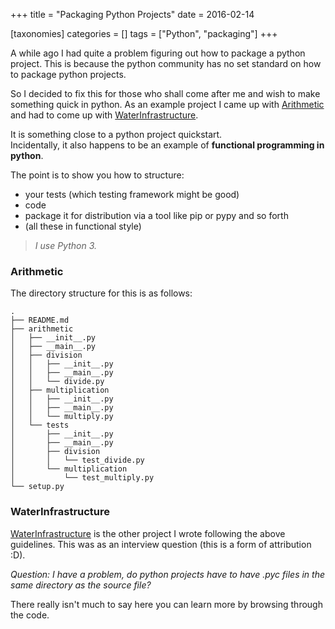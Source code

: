 +++
title = "Packaging Python Projects"
date = 2016-02-14

[taxonomies]
categories = []
tags = ["Python", "packaging"]
+++

A while ago I had quite a problem figuring out how to package a python project.
This is because the python community has no set standard on how to
package python projects.

<!-- more -->

So I decided to fix this for those who shall come after me
and wish to make something quick in python.
As an example project I came up with [Arithmetic]
and had to come up with [WaterInfrastructure].

It is something close to a python project quickstart.  
Incidentally, it also happens to be an example of
**functional programming in python**.


The point is to show you how to structure:

- your tests (which testing framework might be good)
- code
- package it for distribution via a tool like pip or pypy and so forth
- (all these in functional style)

> *I use Python 3.*

### Arithmetic
The directory structure for this is as follows:
```
.
├── README.md
├── arithmetic
│   ├── __init__.py
│   ├── __main__.py
│   ├── division
│   │   ├── __init__.py
│   │   ├── __main__.py
│   │   └── divide.py
│   ├── multiplication
│   │   ├── __init__.py
│   │   ├── __main__.py
│   │   └── multiply.py
│   └── tests
│       ├── __init__.py
│       ├── __main__.py
│       ├── division
│       │   └── test_divide.py
│       └── multiplication
│           └── test_multiply.py
└── setup.py
```

### WaterInfrastructure
[WaterInfrastructure] is the other project I wrote following the above guidelines.
This was as an interview question (this is a form of attribution :D).

*Question: I have a problem, do python projects have to have .pyc files in
the same directory as the source file?*

There really isn't much to say here you can learn more by browsing through
the code.

[Arithmetic]: https://github.com/urbanslug/Arithmetic
[WaterInfrastructure]: https://github.com/urbanslug/WaterInfrastructure
